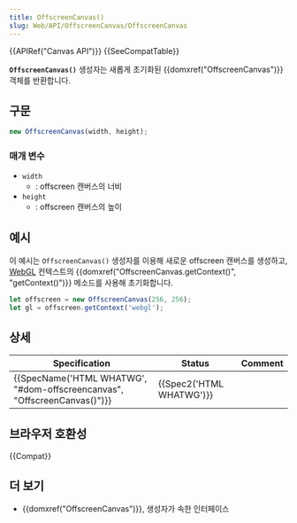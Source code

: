 ```yaml
---
title: OffscreenCanvas()
slug: Web/API/OffscreenCanvas/OffscreenCanvas
---
```

{{APIRef("Canvas API")}} {{SeeCompatTable}}

**`OffscreenCanvas()`** 생성자는 새롭게 초기화된 {{domxref("OffscreenCanvas")}} 객체를 반환합니다.

## 구문

```js
new OffscreenCanvas(width, height);
```

### 매개 변수

- `width`
  - : offscreen 캔버스의 너비
- `height`
  - : offscreen 캔버스의 높이

## 예시

이 예시는 `OffscreenCanvas()` 생성자를 이용해 새로운 offscreen 캔버스를 생성하고, [WebGL](/ko/docs/Web/API/WebGL_API) 컨텍스트의 {{domxref("OffscreenCanvas.getContext()", "getContext()")}} 메소드를 사용해 초기화합니다.

```js
let offscreen = new OffscreenCanvas(256, 256);
let gl = offscreen.getContext('webgl');
```

## 상세

| Specification                                                                                    | Status                           | Comment |
| ------------------------------------------------------------------------------------------------ | -------------------------------- | ------- |
| {{SpecName('HTML WHATWG', "#dom-offscreencanvas", "OffscreenCanvas()")}} | {{Spec2('HTML WHATWG')}} |         |

## 브라우저 호환성

{{Compat}}

## 더 보기

- {{domxref("OffscreenCanvas")}}, 생성자가 속한 인터페이스
